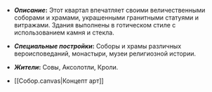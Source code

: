 - **_Описание_:**
    Этот квартал впечатляет своими величественными соборами и храмами, украшенными гранитными статуями и витражами. Здания выполнены в готическом стиле с использованием камня и стекла.

- **_Специальные постройки_:**
    Соборы и храмы различных вероисповеданий, монастыри, музеи религиозной истории.

- **_Жители_:**
    Совы, Аксолотли, Кроли.

- [[Собор.canvas|Концепт арт]]